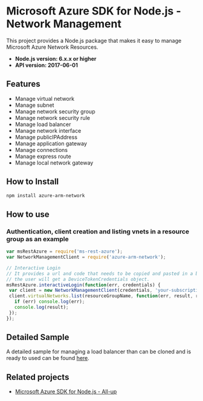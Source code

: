 # Microsoft Azure SDK for Node.js - Network Management

This project provides a Node.js package that makes it easy to manage Microsoft Azure Network Resources.
- **Node.js version: 6.x.x or higher**
- **API version: 2017-06-01**

## Features

- Manage virtual network
- Manage subnet
- Manage network security group
- Manage network security rule
- Manage load balancer
- Manage network interface
- Manage publicIPAddress
- Manage application gateway
- Manage connections
- Manage express route
- Manage local network gateway


## How to Install

```bash
npm install azure-arm-network
```

## How to use

### Authentication, client creation and listing vnets in a resource group as an example

 ```javascript
 var msRestAzure = require('ms-rest-azure');
 var NetworkManagementClient = require('azure-arm-network');

 // Interactive Login
 // It provides a url and code that needs to be copied and pasted in a browser and authenticated over there. If successful, 
 // the user will get a DeviceTokenCredentials object.
 msRestAzure.interactiveLogin(function(err, credentials) {
  var client = new NetworkManagementClient(credentials, 'your-subscription-id');
  client.virtualNetworks.list(resourceGroupName, function(err, result, request, response) {
    if (err) console.log(err);
    console.log(result);
  });
 });
 ```

 ## Detailed Sample
A detailed sample for managing a load balancer than can be cloned and is ready to used can be found [here](https://github.com/Azure-Samples/network-node-manage-loadbalancer).

 ## Related projects

- [Microsoft Azure SDK for Node.js - All-up](https://github.com/WindowsAzure/azure-sdk-for-node)